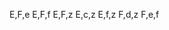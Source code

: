 <!-- A,B,D  -->
<!-- A,B,E  -->
<!-- A,B,a  -->
<!-- A,B,F  -->
<!-- A,B,b  -->
<!-- A,B,z  -->
<!-- A,C,D  -->
<!-- A,C,E  -->
<!-- A,C,F  -->
<!-- A,C,z  -->
<!-- A,C,c  -->
<!-- A,C,f  -->
<!-- A,D,E  -->
<!-- A,D,F  -->
<!-- A,D,a  -->
<!-- A,D,b  -->
<!-- A,D,c  -->
<!-- A,D,z  -->
<!-- A,E,F  -->
<!-- A,E,f  -->
<!-- A,E,z  -->
<!-- A,a,b  -->
<!-- A,c,z  -->
<!-- B,C,D  -->
<!-- B,C,E  -->
<!-- B,C,F  -->
<!-- B,C,d  -->
<!-- B,C,e  -->
<!-- B,C,z  -->
<!-- B,D,E  -->
<!-- B,D,F  -->
<!-- B,D,d  -->
<!-- B,D,z  -->
<!-- B,E,F  -->
<!-- B,E,a  -->
<!-- B,E,e  -->
<!-- B,F,b  -->
<!-- B,F,z  -->
<!-- B,b,z  -->
<!-- B,d,z  -->
<!-- C,D,E  -->
<!-- C,D,F  -->
<!-- C,E,F  -->
<!-- C,E,c  -->
<!-- C,E,z  -->
<!-- C,F,d  -->
<!-- C,F,z  -->
<!-- C,F,f  -->
<!-- C,F,e  -->
<!-- C,d,e  -->
<!-- C,f,z  -->
<!-- D,E,a  -->
<!-- D,E,c  -->
<!-- D,E,z  -->
<!-- D,F,b  -->
<!-- D,F,d  -->
<!-- D,F,z  -->
<!-- D,a,c  -->
<!-- D,b,z  -->
E,F,e 
E,F,f 
E,F,z 
E,c,z 
E,f,z 
F,d,z 
F,e,f 
